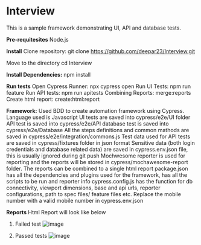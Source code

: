 # Interview

This is a sample framework demonstrating UI, API and database tests.

**Pre-requitesites**
Node.js

**Install**
Clone repository:
git clone https://github.com/deepar23/Interview.git

Move to the directory
cd Interview

**Install Dependencies:**
npm install

**Run tests**
Open Cypress Runner: npx cypress open
Run UI Tests: npm run feature
Run API tests: npm run apitests
Combining Reports: merge:reports
Create html report: create:html:report

**Framework:**
Used BDD to create automation framework using Cypress. Language used is Javascript
UI tests are saved into cypress/e2e/UI folder
API test is saved into cypress/e2e/API
database test is saved into cypress/e2e/Database
All the steps definitions and common mathods are saved in cypress/e2e/integration/commons.js
Test data used for API tests are saved in cypress/fixtures folder in json format
Sensitive data (both login credentials and database related data) are saved in cypress.env.json file, this is usually ignored during git push
Mochwesome reporter is used for reporting and the reports will be stored in cypress/mochawesome-report folder. The reports can be combined to a single html report
package.json has all the dependencies and plugins used for the framework, has all the scripts to be run and reporter info
cypress.config.js has the function for db connectivity, viewport dimensions, base and api urls, reporter configurations, path to spec files/ feature files etc.
Replace the mobile number with a valid mobile number in cypress.env.json

**Reports**
Html Report will look like below
1. Failed test
![image](https://github.com/deepar23/Interview/assets/101648011/3464fbab-99b3-40ca-b48c-fd27865ed12d)

2. Passed tests
![image](https://github.com/deepar23/Interview/assets/101648011/2942a0ef-fb22-4bf1-bb50-0e96bba20d08)




